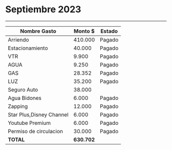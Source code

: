 # Septiembre 2023
----

| Nombre Gasto  | Monto $  | Estado |
|---|---|--|
|   Arriendo |  410.000  |  Pagado | 
|   Estacionamiento | 40.000   | Pagado  | 
|   VTR  | 9.900  | Pagado  | 
|   AGUA | 9.250 |  Pagado  | 
|   GAS | 28.352 | Pagado | 
|   LUZ | 35.200 |   Pagado |  
|   Seguro Auto | 38.000 |   |    |
|   Agua Bidones | 6.000 | Pagado   |  
|   Zapping | 12.000 |  Pagado  |
|   Star Plus,Disney Channel | 6.000 |  Pagado | 
|   Youtube Premium | 6.000 | Pagado  |
|   Permiso de circulacion | 30.000 | Pagado  |
 **TOTAL** |  **630.702** |